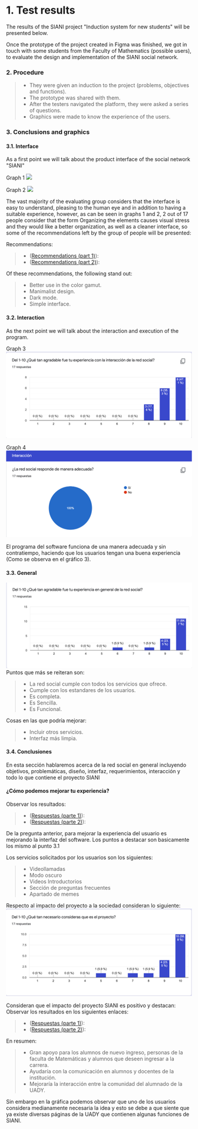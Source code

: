 # 1. Test results
The results of the SIANI project "Induction system for new students" will be presented below.

Once the prototype of the project created in Figma was finished, we got in touch with some students from the Faculty of Mathematics (possible users), to evaluate the design and implementation of the SIANI social network.

### 2. Procedure
> - They were given an induction to the project (problems, objectives and functions).
> - The prototype was shared with them.
> - After the testers navigated the platform, they were asked a series of questions.
> - Graphics were made to know the experience of the users.

### 3. Conclusions and graphics
#### 3.1. Interface
As a first point we will talk about the product interface of the social network "SIANI"

Graph 1
![](https://github.com/AndyTue/LIS/blob/ea204e9092a216729af8c02ba64f0ab92e338912/Imag%C3%A9nes/Interfaz%20(Respuestas)/Captura%20de%20Pantalla%202021-11-20%20a%20la(s)%2016.58.08.png)

Graph 2
![](https://github.com/AndyTue/LIS/blob/ea204e9092a216729af8c02ba64f0ab92e338912/Imag%C3%A9nes/Interfaz%20(Respuestas)/Captura%20de%20Pantalla%202021-11-20%20a%20la(s)%2016.59.59.png)

The vast majority of the evaluating group considers that the interface is easy to understand, pleasing to the human eye and in addition to having a suitable experience, however, as can be seen in graphs 1 and 2, 2 out of 17 people consider that the form Organizing the elements causes visual stress and they would like a better organization, as well as a cleaner interface, so some of the recommendations left by the group of people will be presented:

Recommendations:
> - ([Recommendations (part 1)](https://github.com/AndyTue/LIS/blob/7cf5e4d01b70572c7f1c5bf8d9c79054de11bc52/Imag%C3%A9nes/Interfaz%20(Respuestas)/Captura%20de%20Pantalla%202021-11-20%20a%20la(s)%2016.59.30.png "Click aquí")):
> - ([Recommendations (part 2)](https://github.com/AndyTue/LIS/blob/7cf5e4d01b70572c7f1c5bf8d9c79054de11bc52/Imag%C3%A9nes/Interfaz%20(Respuestas)/Captura%20de%20Pantalla%202021-11-20%20a%20la(s)%2016.59.37.png "Click aquí")):

Of these recommendations, the following stand out:
> - Better use in the color gamut.
> - Manimalist design.
> - Dark mode.
> - Simple interface.

#### 3.2. Interaction
As the next point we will talk about the interaction and execution of the program.

Graph 3
![](https://github.com/AndyTue/LIS/blob/ea204e9092a216729af8c02ba64f0ab92e338912/Imag%C3%A9nes/Interacci%C3%B3n%20(Respuestas)/Captura%20de%20Pantalla%202021-11-20%20a%20la(s)%2017.02.11.png)

Graph 4
![](https://github.com/AndyTue/LIS/blob/ea204e9092a216729af8c02ba64f0ab92e338912/Imag%C3%A9nes/Interacci%C3%B3n%20(Respuestas)/Captura%20de%20Pantalla%202021-11-20%20a%20la(s)%2017.01.56.png)

El programa del software funciona de una manera adecuada y sin contratiempo, haciendo que los usuarios tengan una buena experiencia (Como se observa en el gráfico 3).

#### 3.3. General 
![](https://github.com/AndyTue/LIS/blob/ea204e9092a216729af8c02ba64f0ab92e338912/Imag%C3%A9nes/General%20(Gr%C3%A1ficas)/Captura%20de%20Pantalla%202021-11-20%20a%20la(s)%2017.04.00.png) 
Puntos que más se reiteran son:
> - La red social cumple con todos los servicios que ofrece. 
> - Cumple con los estandares de los usuarios.
> - Es completa. 
> - Es Sencilla. 
> - Es Funcional. 

Cosas en las que podría mejorar: 
> - Incluir otros servicios. 
> - Interfaz más limpia.

#### 3.4. Conclusiones
En esta sección hablaremos acerca de la red social en general incluyendo objetivos, problemáticas, diseño, interfaz, requerimientos, interacción y todo lo que contiene el proyecto SIANI 

#### ¿Cómo podemos mejorar tu experiencia? 
Observar los resultados:
> - ([Respuestas (parte 1)](https://github.com/AndyTue/LIS/blob/7cf5e4d01b70572c7f1c5bf8d9c79054de11bc52/Imag%C3%A9nes/Conclusiones%20(Gr%C3%A1ficas)/Captura%20de%20Pantalla%202021-11-20%20a%20la(s)%2017.04.17.png "Click Aquí")):
> - ([Respuestas (parte 2)](https://github.com/AndyTue/LIS/blob/7cf5e4d01b70572c7f1c5bf8d9c79054de11bc52/Imag%C3%A9nes/Conclusiones%20(Gr%C3%A1ficas)/Captura%20de%20Pantalla%202021-11-20%20a%20la(s)%2017.04.23.png "Click Aquí")):

De la pregunta anterior, para mejorar la experiencia del usuario es mejorando la interfaz del software. Los puntos a destacar son basicamente los mismo al punto 3.1

Los servicios solicitados por los usuarios son los siguientes: 
> - Videollamadas
> - Modo oscuro
> - Videos Introductorios
> - Sección de preguntas frecuentes
> - Apartado de memes

Respecto al impacto del proyecto a la sociedad consideran lo siguiente:
![](https://github.com/AndyTue/LIS/blob/ea204e9092a216729af8c02ba64f0ab92e338912/Imag%C3%A9nes/Conclusiones%20(Gr%C3%A1ficas)/Captura%20de%20Pantalla%202021-11-20%20a%20la(s)%2017.04.57.png) 

Consideran que el impacto del proyecto SIANI es positivo y destacan: 
Observar los resultados en los siguientes enlaces:
> - ([Respuestas (parte 1)](https://github.com/AndyTue/LIS/blob/7cf5e4d01b70572c7f1c5bf8d9c79054de11bc52/Imag%C3%A9nes/Conclusiones%20(Gr%C3%A1ficas)/Captura%20de%20Pantalla%202021-11-20%20a%20la(s)%2017.08.29.png "Click Aquí")):
> - ([Respuestas (parte 2)](https://github.com/AndyTue/LIS/blob/7cf5e4d01b70572c7f1c5bf8d9c79054de11bc52/Imag%C3%A9nes/Conclusiones%20(Gr%C3%A1ficas)/Captura%20de%20Pantalla%202021-11-20%20a%20la(s)%2017.08.35.png "Click Aquí")):

En resumen:
> - Gran apoyo para los alumnos de nuevo ingreso, personas de la faculta de Matemáticas y alumnos que deseen ingresar a la carrera.
> - Ayudaría con la comunicación en alumnos y docentes de la institución.
> - Mejoraría la interacción entre la comunidad del alumnado de la UADY.

Sin embargo en la gráfica podemos observar que uno de los usuarios considera medianamente necesaria la idea y esto se debe a que siente que ya existe diversas páginas de la UADY que contienen algunas funciones de SIANI. 
